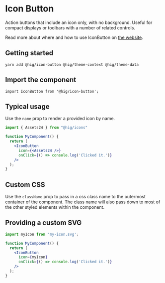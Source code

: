 # Icon Button

Action buttons that include an icon only, with no background. Useful for compact displays or toolbars with a number of related controls.

Read more about where and how to use IconButton on [the website](https://hig.autodesk.com/web/components/buttons).

## Getting started

```
yarn add @hig/icon-button @hig/theme-context @hig/theme-data
```

## Import the component

```
import IconButton from '@hig/icon-button';
```

## Typical usage

Use the `name` prop to render a provided icon by name.

```jsx
import { Assets24 } from "@hig/icons"

function MyComponent() {
  return (
    <IconButton
      icon={<Assets24 />}
      onClick={() => console.log('Clicked it.')}
    />
  );
}
```

## Custom CSS

Use the `className` prop to pass in a css class name to the outermost container of the component. The class name will also pass down to most of the other styled elements within the component.

## Providing a custom SVG

```jsx
import myIcon from 'my-icon.svg';

function MyComponent() {
  return (
    <IconButton
      icon={myIcon}
      onClick={() => console.log('Clicked it.')}
    />
  );
}
```
